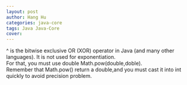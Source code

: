 ```yaml
---
layout: post
author: Hang Hu
categories: java-core
tags: Java Java-Core 
cover: 
---
```


^ is the bitwise exclusive OR (XOR) operator in Java (and many other languages). It is not used for exponentiation.  
For that, you must use double Math.pow(double,doble).  
Remember that Math.pow() return a double,and you must cast it into int quickly to avoid precision problem.
